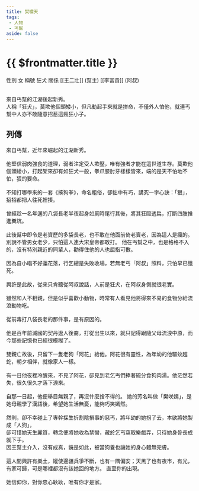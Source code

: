 ```yaml
---
title: 樊嘯天
tags:
 - 人物
 - 丐幫
aside: false
---
```


# {{ $frontmatter.title }}

<ChTabs position="bottom">
	<ChTab title="樊嘯天">
		<Ch src='/images/characters/special4/normal.png' position='right'/>
		<ChName nameZh='樊嘯天' nameEn='Fan Xiao Tian' position='right' />
		<ChTable>
			<ChTr>
				<ChTd isTitle=true>
					性別
				</ChTd>
				<ChTd>
					女
				</ChTd>
			</ChTr>
			<ChTr>
				<ChTd isTitle=true>
					稱號
				</ChTd>
				<ChTd>
					狂犬
				</ChTd>
			</ChTr>
			<ChTr>
				<ChTd isTitle=true position='center'>
					關係
				</ChTd>
			</ChTr>
			<ChTr>
				<ChTd position='center'>
					[[王二壯]] (幫主)
				</ChTd>
			</ChTr>
			<ChTr>
				<ChTd position='center'>
					[[李富貴]] (阿叔)
				</ChTd>
			</ChTr>
		</ChTable>
	</ChTab>
</ChTabs>
<br><br>

來自丐幫的江湖後起新秀。  
人稱「狂犬」，莫欺他個頭矮小，但凡動起手來就是拼命，不僅外人怕他，就連丐幫中人亦不敢隨意招惹這瘋狂小子。

## 列傳

<Tabs>
  <Tab title="列傳一">
	來自丐幫，近年來崛起的江湖新秀。<br><br>
	他堅信弱肉強食的道理，弱者注定受人欺壓，唯有強者才能在這世道生存。莫欺他個頭矮小，打起架來卻有如狂犬一般，拳爪膝肘牙樣樣皆來，端的是天不怕地不怕，狠的要命。<br><br>
	不知打哪學來的一套《揍狗拳》，命名粗俗，卻拙中有巧，講究一字心訣：「狠」，招招都把人往死裡揍。<br><br>
	曾經趁一名年邁的八袋長老半夜起身如廁時尾行其後，將其狂毆透扁，打斷四肢推進糞坑。<br><br>
	此後幫中即令是老資歷的多袋長老，也不敢在他面前倚老賣老，因為這人是瘋的。別說不管男女老少，只怕這人連大宋皇帝都敢打。
  </Tab>
  <Tab title="列傳二">
	他在丐幫之中，也是格格不入的，沒有特別親近的同輩人，勸得住他的人也屈指可數。<br><br>
	因為自小唱不好蓮花落，行乞總是失敗收場，若無老丐「阿叔」照料，只怕早已餓死。<br><br>
	興許是此故，從來只肯聽從阿叔說話，人前是狂犬，在阿叔身側就很老實。<br><br>
	雖然和人不相親，但是似乎喜歡小動物，時常有人看見他將得來不易的食物分給流浪動物吃。<br><br>
  </Tab>
  <Tab title="列傳三">
	從前毒打八袋長老的那件事，是有原因的。<br><br>
	他是百年前滅國的契丹遼人後裔，打從出生以來，就只記得跟隨父母流浪中原，而今那些記憶也已經很模糊了。<br><br>
	雙親亡故後，只留下一隻老狗「阿花」給他。阿花很有靈性，為年幼的他驅蚊趕蛇，朝夕相伴，就像家人一樣。<br><br>
	有一日他夜裡冷醒來，不見了阿花，卻見到老乞丐們捧著碗分食狗肉湯。他茫然若失，很久很久才落下淚來。<br><br>
	自那一日起，他便舉目無親了，再沒什麼捨不得的。
  </Tab>
  <Tab title="列傳四">
	她的芳名叫做「樊咲嫣」，是她母親學了漢語後，希望她生活無憂，能夠巧笑嫣然。<br><br>
	然則，卻不幸碰上了專幹採生折割陰損事的惡丐，將年幼的她拐了去，本欲將她製成「人狗」，<br>
	卻可惜她天生麗質，轉念便將她收為禁臠，藏於乞丐窩取樂戲弄，只待她身骨長成就下手。<br>
	因王幫主介入，沒有成真，饒是如此，被當狗養也讓她的身心體無完膚。<br><br>
	這人間興許有樂土，縱使邊疆兵爭不斷，也有一隅偏安；天黑了也有夜市，有光，有家可歸，可是哪裡都沒有該她回的地方。
	直至你的出現。<br><br>
	她信仰你，對你忠心耿耿，唯有你才是家。
  </Tab>
</Tabs>